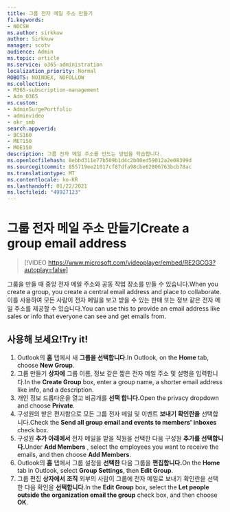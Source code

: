 ```yaml
---
title: 그룹 전자 메일 주소 만들기
f1.keywords:
- NOCSH
ms.author: sirkkuw
author: Sirkkuw
manager: scotv
audience: Admin
ms.topic: article
ms.service: o365-administration
localization_priority: Normal
ROBOTS: NOINDEX, NOFOLLOW
ms.collection:
- M365-subscription-management
- Adm_O365
ms.custom:
- AdminSurgePortfolio
- adminvideo
- okr_smb
search.appverid:
- BCS160
- MET150
- MOE150
description: 그룹 전자 메일 주소를 만드는 방법을 학습합니다.
ms.openlocfilehash: 8ebbd311e77b509b1d4c2b00ed59012a2e08399d
ms.sourcegitcommit: 855719ee21017cf87dfa98cbe62806763bcb78ac
ms.translationtype: MT
ms.contentlocale: ko-KR
ms.lasthandoff: 01/22/2021
ms.locfileid: "49927123"
---
```

# <a name="create-a-group-email-address"></a><span data-ttu-id="e5c4b-103">그룹 전자 메일 주소 만들기</span><span class="sxs-lookup"><span data-stu-id="e5c4b-103">Create a group email address</span></span>

> [!VIDEO https://www.microsoft.com/videoplayer/embed/RE2GCG3?autoplay=false]

<span data-ttu-id="e5c4b-104">그룹을 만들 때 중앙 전자 메일 주소와 공동 작업 장소를 만들 수 있습니다.</span><span class="sxs-lookup"><span data-stu-id="e5c4b-104">When you create a group, you create a central email address and place to collaborate.</span></span> <span data-ttu-id="e5c4b-105">이를 사용하여 모든 사람이 전자 메일을 보고 받을 수 있는 판매 또는 정보 같은 전자 메일 주소를 제공할 수 있습니다.</span><span class="sxs-lookup"><span data-stu-id="e5c4b-105">You can use this to provide an email address like sales or info that everyone can see and get emails from.</span></span>

## <a name="try-it"></a><span data-ttu-id="e5c4b-106">사용해 보세요!</span><span class="sxs-lookup"><span data-stu-id="e5c4b-106">Try it!</span></span>

1. <span data-ttu-id="e5c4b-107">Outlook의 **홈** 탭에서 새 **그룹을 선택합니다.**</span><span class="sxs-lookup"><span data-stu-id="e5c4b-107">In Outlook, on the  **Home** tab, choose  **New Group**.</span></span>
2. <span data-ttu-id="e5c4b-108">그룹 만들기  **상자에**  그룹 이름, 정보 같은 짧은 전자 메일 주소 및 설명을 입력합니다.</span><span class="sxs-lookup"><span data-stu-id="e5c4b-108">In the  **Create Group**  box, enter a group name, a shorter email address like info, and a description.</span></span>
3. <span data-ttu-id="e5c4b-109">개인 정보 드롭다운을 열고 비공개를 **선택 합니다.**</span><span class="sxs-lookup"><span data-stu-id="e5c4b-109">Open the privacy dropdown and choose  **Private**.</span></span>
4. <span data-ttu-id="e5c4b-110">구성원의 받은 편지함으로 모든 그룹 전자 메일 및 이벤트  **보내기 확인란을**  선택합니다.</span><span class="sxs-lookup"><span data-stu-id="e5c4b-110">Check the  **Send all group email and events to members' inboxes**  check box.</span></span>
5. <span data-ttu-id="e5c4b-111">구성원 **추가 아래에서** 전자 메일을 받을 직원을 선택한 다음 구성원 **추가를 선택합니다.**</span><span class="sxs-lookup"><span data-stu-id="e5c4b-111">Under  **Add Members** , select the employees you want to receive the emails, and then choose  **Add Members**.</span></span>
6. <span data-ttu-id="e5c4b-112">Outlook의 **홈** 탭에서 그룹 설정을 **선택한** 다음 그룹을 **편집합니다.**</span><span class="sxs-lookup"><span data-stu-id="e5c4b-112">On the  **Home**  tab in Outlook, select  **Group Settings**, then **Edit Group**.</span></span>
7. <span data-ttu-id="e5c4b-113">그룹 편집 **상자에서** **조직** 외부의 사람이 그룹에 전자 메일로 보내기 확인란을 선택한 다음 확인을 **선택합니다.**</span><span class="sxs-lookup"><span data-stu-id="e5c4b-113">In the  **Edit Group**  box, select the  **Let people outside the organization email the group**  check box, and then choose  **OK**.</span></span>